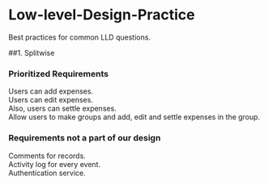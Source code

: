 # Low-level-Design-Practice
Best practices for common LLD questions.

##1. Splitwise 
### Prioritized Requirements
Users can add expenses. </br>
Users can edit expenses.</br>
Also, users can settle expenses.</br>
Allow users to make groups and add, edit and settle expenses in the group.</br>

### Requirements not a part of our design
Comments for records.</br>
Activity log for every event.</br>
Authentication service.</br>
